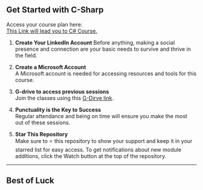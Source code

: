 ## Get Started with C-Sharp

Access your course plan here:  
[This Link will lead you to C# Course.](https://learn.microsoft.com/en-us/plans/31zzc4mw2wk5re?tab=tab-created&learnerGroupId=e22fafaf-5743-4166-ac8d-d8c8c427d06d&wt.mc_id=studentamb_391519)


1. **Create Your LinkedIn Account**
   Before anything, making a social presence and connection are your basic needs to survive and thrive in the field.
   
2. **Create a Microsoft Account**  
   A Microsoft account is needed for accessing resources and tools for this course.

3. **G-drive to access previous sessions**  
   Join the classes using this [G-Dirve link](#).

4. **Punctuality is the Key to Success**  
   Regular attendance and being on time will ensure you make the most out of these sessions.

5. **Star This Repository**  
   Make sure to ⭐️ this repository to show your support and keep it in your starred list for easy access. To get notifications about new module additions, click the Watch button at the top of the repository.

---
## Best of Luck 
